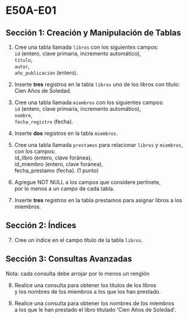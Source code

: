 # E50A-E01

## Sección 1: Creación y Manipulación de Tablas   

1. Cree una tabla llamada `libros` con los siguientes campos:   
   `id` (entero, clave primaria, incremento automático),   
   `título`,   
   `autor`,   
   `año_publicación` (entero).   
2. Inserte **tres** registros en la tabla `libros` uno de los libros con título:   
   Cien Años de Soledad.   

3. Cree una tabla llamada `miembros` con los siguientes campos:   
   `id` (entero, clave primaria, incremento automático),   
   `nombre`,   
   `fecha_registro` (fecha).   

4. Inserte **dos** registros en la tabla `miembros`.

5. Cree una tabla llamada `prestamos` para relacionar `libros` y `miembros`,   
   con los campos:   
   id_libro (entero, clave foránea),   
   id_miembro (entero, clave foránea),   
   fecha_prestamo (fecha). (1 punto)

6. Agregue NOT NULL a los campos que considere pertinete,   
   por lo menos a un campo de cada tabla.

8. Inserte **tres** registros en la tabla prestamos para asignar libros a los miembros.   

## Sección 2: Índices

7. Cree un índice en el campo título de la tabla `libros`.

## Sección 3: Consultas Avanzadas

Nota: cada consulta debe arrojar por lo menos un renglón

8. Realice una consulta para obtener los títulos de los libros   
   y los nombres de los miembros a los que los han prestado.

9. Realice una consulta para obtener los nombres de los miembros   
   a los que le han prestado el libro titulado 'Cien Años de Soledad'.

